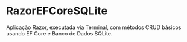 # RazorEFCoreSQLite

Aplicação Razor, executada via Terminal, com métodos CRUD básicos usando EF Core e Banco de Dados SQLite.
